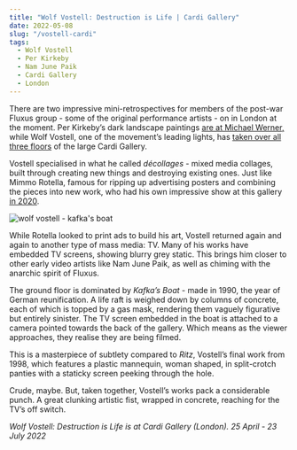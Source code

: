 ```yaml
---
title: "Wolf Vostell: Destruction is Life | Cardi Gallery"
date: 2022-05-08
slug: "/vostell-cardi"
tags:
  - Wolf Vostell
  - Per Kirkeby
  - Nam June Paik
  - Cardi Gallery
  - London
---
```


There are two impressive mini-retrospectives for members of the post-war Fluxus group - some of the original performance artists - on in London at the moment. Per Kirkeby’s dark landscape paintings [are at Michael Werner,](https://www.michaelwerner.com/exhibitions/per-kirkeby12) while Wolf Vostell, one of the movement’s leading lights, has [taken over all three floors](https://cardigallery.com/exhibitions/wolf-vostell/) of the large Cardi Gallery.

Vostell specialised in what he called *décollages* - mixed media collages, built through creating new things and destroying existing ones. Just like Mimmo Rotella, famous for ripping up advertising posters and combining the pieces into new work, who had his own impressive show at this gallery [in 2020](/rotella-cardi).

![wolf vostell - kafka's boat](/vostell-cardi-1.jpeg)

While Rotella looked to print ads to build his art, Vostell returned again and again to another type of mass media: TV. Many of his works have embedded TV screens, showing blurry grey static. This brings him closer to other early video artists like Nam June Paik, as well as chiming with the anarchic spirit of Fluxus.

The ground floor is dominated by *Kafka’s Boat* - made in 1990, the year of German reunification. A life raft is weighed down by columns of concrete, each of which is topped by a gas mask, rendering them vaguely figurative but entirely sinister. The TV screen embedded in the boat is attached to a camera pointed towards the back of the gallery. Which means as the viewer approaches, they realise they are being filmed.

This is a masterpiece of subtlety compared to *Ritz*, Vostell’s final work from 1998, which features a plastic mannequin, woman shaped, in split-crotch panties with a staticky screen peeking through the hole. 

Crude, maybe. But, taken together, Vostell’s works pack a considerable punch. A great clunking artistic fist, wrapped in concrete, reaching for the TV’s off switch. 

*Wolf Vostell: Destruction is Life is at Cardi Gallery (London). 25 April - 23 July 2022*
